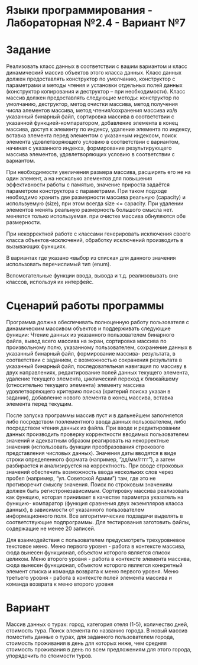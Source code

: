 # Языки программирования - Лабораторная №2.4 - Вариант №7

# Задание
Реализовать класс данных в соответствии с вашим вариантом и класс
динамический массив объектов этого класса данных. Класс данных должен
предоставлять конструктор по умолчанию, конструктор с параметрами и методы
чтения и установки отдельных полей данных (конструктор копирования и
деструктор – при необходимости). Класс массив должен предоставлять следующие
методы: конструктор по умолчанию, деструктор, метод очистки массива, метод
получения числа элементов массива, метод чтения/сохранения массива из/в
указанный бинарный файл, сортировка массива в соответствии с указанной
функцией-компаратором, добавление элемента в конец массива, доступ к
элементу по индексу, удаление элемента по индексу, вставка элемента перед
элементом с указанным индексом, поиск элемента удовлетворяющего условию в
соответствии с вариантом, начиная с указанного индекса, формирование
результирующего массива элементов, удовлетворяющих условию в соответствии с
вариантом.

При необходимости увеличения размера массива, расширять его не на один
элемент, а на несколько элементов для повышения эффективности работы с
памятью, значение прироста задаётся параметром конструктора с параметрами.
При таком подходе необходимо хранить две размерности массива реальную
(capacity) и используемую (size), при этом всегда size <= capacity. При удалении
элементов менять реальную размерность большого смысла нет. меняется только
используемая. при очистке массива обнуляются обе размерности.

При некорректной работе с классами генерировать исключения своего класса
объектов-исключений, обработку исключений производить в вызывающих
функциях.

В вариантах где указано «выбор из списка» для данного значения
использовать перечислимый тип (enum).

Вспомогательные функции ввода, вывода и т.д. реализовывать вне классов,
используя их интерфейс.

# Сценарий работы программы
Программа должна обеспечивать полноценную работу пользователя с
динамическим массивом объектов и поддерживать следующие функции: Чтение
данных из указанного пользователем бинарного файла, вывод всего массива на
экран, сортировка массива по произвольному полю, указанному пользователем,
сохранение данных в указанный бинарный файл, формирование массива-
результата, в соответствии с заданием, с возможностью сохранения результата в
указанный бинарный файл, последовательная навигация по массиву в двух
направлениях, редактирование полей данных текущего элемента, удаление
текущего элемента, циклический переход к ближайшему (относительно текущего
элемента) элементу массива удовлетворяющего критерию поиска (критерий поиска
указан в задании), добавление нового элемента в конец массива, вставка элемента
перед текущим.

После запуска программы массив пуст и в дальнейшем заполняется либо
посредством поэлементного ввода данных пользователем, либо посредством
чтения данных из файла. При вводе и редактировании данных производить
проверку корректности вводимых пользователем значений и адекватным образом
реагировать на некорректные значения (использовать функции преобразования
строкового представления числовых данных). Значения даты вводятся в виде
строки определенного формата (например, “дд/мм/гггг”), а затем разбирается и
анализируется на корректность. При вводе строковых значений обеспечить
возможность ввода нескольких слов через пробел (например, “ул. Советской
Армии”) там, где это не противоречит смыслу значения. Поиск по строковым
значениям должен быть регистронезависимым. Сортировку массива реализовать
как функцию, которая принимает в качестве параметра указатель на функцию-
компаратор (функция сравнения двух экземпляров класса данных), в зависимости
от указанного пользователем информационного поля. Все алгоритмические
подзадачи выделять в соответствующие подпрограммы. Для тестирования
заготовить файлы, содержащие не менее 20 записей.

Для взаимодействия с пользователем предусмотреть трехуровневое текстовое
меню. Меню первого уровня - работа в контексте массива, сюда вынесен
функционал, объектом которого является список целиком. Меню второго уровня -
работа в контексте элемента массива, сюда вынесен функционал, объектом
которого является конкретный элемент списка и команда возврата к меню первого
уровня. Меню третьего уровня - работа в контексте полей элемента массива и
команда возврата к меню второго уровня

# Вариант
Массив данных о турах: город, категория отеля (1-5), количество дней,
стоимость тура. Поиск элемента по названию города. В новый массив
поместить данные о турах, для заданного пользователем города, стоимость
проживания в день для которых ниже, чем средняя стоимость проживания в
день по всем предложениям для этого города, упорядочить по стоимости туров.
